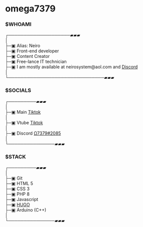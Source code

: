 <h1>omega7379</h1>
<h3>$WHOAMI</h3>
<p> ┌────────────────────▰▰▰</br>
│</br>
├─▣ Alias: Neiro</br>
├─▣ Front-end developer</br>
├─▣ Content Creator</br>
├─▣ Free-lance IT technician</br>
├─▣ I am mostly available at neirosystem@aol.com and <a href="https://discord.gg/AaTHfjzNgT">Discord</a></br>
│</br>
└───────────────────────────────▰▰▰</p>

<h3>$SOCIALS</h3>
┌─────────▰▰▰</br>
│</br>
├─▣ Main <a href="https://www.tiktok.com/@marveljoe727">Tiktok</a></br>
│</br>
├─▣ Vtube <a href="https://www.tiktok.com/@vtuberneiro">Tiktok</a></br>
│</br>
├─▣ Discord <a href="https://discord.gg/AaTHfjzNgT">Ω7379#2085</a></br>
│</br>
└───────────────▰▰▰</p>

<h3>$STACK</h3>
┌─────────▰▰▰</br>
│</br>
├─▣ Git</br>
├─▣ HTML 5</br>
├─▣ CSS 3</br>
├─▣ PHP 8</br>
├─▣ Javascript</br>
├─▣ <a href="https://github.com/gohugoio/hugo">HUGO</a></br>
├─▣ Arduino (C++)</br>
│</br>
└───────────────▰▰▰</p>
